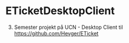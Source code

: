 # ETicketDesktopClient
3. Semester projekt på UCN - Desktop Client til https://github.com/Hevger/ETicket
